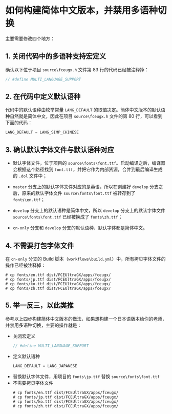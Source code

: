 # 如何构建简体中文版本，并禁用多语种切换


主要需要修改四个地方：

## 1. 关闭代码中的多语种支持宏定义

确认以下位于项目 `source\fceugx.h` 文件第 83 行的代码已经被注释掉：

``` c++
// #define MULTI_LANGUAGE_SUPPORT
```

## 2. 在代码中定义默认语种

代码中的默认语种由枚举常量 `LANG_DEFAULT` 的取值决定。简体中文版本的默认语种自然就是简体中文，因此在项目 `source\fceugx.h` 文件的第 80 行，可以看到下面的代码：

``` c++
LANG_DEFAULT = LANG_SIMP_CHINESE
```

## 3. 确认默认字体文件与默认语种对应

- 默认字体文件，位于项目的 `source\fonts\font.ttf`。启动编译之后，编译器会根据这个路径找到 `font.ttf`，并把它作为内部资源，合并到最后编译生成的 `.dol` 文件中；

- `master` 分支上的默认字体文件对应的是英语，所以在创建好 `develop` 分支之后，原来的默认字体文件 `source\fonts\font.ttf` 被转存到了 `fonts\en.ttf`；

- `develop` 分支上的默认语种是简体中文，所以 `develop` 分支上的默认字体文件 `source\fonts\font.ttf` 已经被换成了 `fonts\zh.ttf`；

- `cn-only` 分支和 `develop` 分支的默认语种、默认字体都是简体中文。

## 4. 不需要打包字体文件

在 `cn-only` 分支的 Build 脚本（`workflows\build.yml`）中，所有拷贝字体文件的操作已经被注释掉：

```
# cp fonts/en.ttf dist/FCEUltraGX/apps/fceugx/
# cp fonts/jp.ttf dist/FCEUltraGX/apps/fceugx/
# cp fonts/ko.ttf dist/FCEUltraGX/apps/fceugx/
# cp fonts/zh.ttf dist/FCEUltraGX/apps/fceugx/
```

## 5. 举一反三，以此类推

参考以上四步构建简体中文版本的做法，如果想构建一个日本语版本给你的老师，并禁用多语种切换，主要的操作就是：

- 关闭宏定义
  ``` c++
  // #define MULTI_LANGUAGE_SUPPORT
  ```
- 定义默认语种
  ``` c++
  LANG_DEFAULT = LANG_JAPANESE
  ```
- 替换默认字体文件，用项目的 `fonts\jp.ttf` 替换 `source\fonts\font.ttf`
- 不需要拷贝字体文件
  ```
  # cp fonts/en.ttf dist/FCEUltraGX/apps/fceugx/
  # cp fonts/jp.ttf dist/FCEUltraGX/apps/fceugx/
  # cp fonts/ko.ttf dist/FCEUltraGX/apps/fceugx/
  # cp fonts/zh.ttf dist/FCEUltraGX/apps/fceugx/
```
